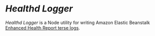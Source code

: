 # *Healthd Logger*

*Healthd Logger* is a Node utility for writing Amazon Elastic Beanstalk [Enhanced Health Report terse logs](http://docs.aws.amazon.com/elasticbeanstalk/latest/dg/health-enhanced-serverlogs.html).
